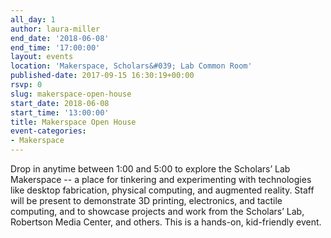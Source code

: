 ```yaml
---
all_day: 1
author: laura-miller
end_date: '2018-06-08'
end_time: '17:00:00'
layout: events
location: 'Makerspace, Scholars&#039; Lab Common Room'
published-date: 2017-09-15 16:30:19+00:00
rsvp: 0
slug: makerspace-open-house
start_date: 2018-06-08
start_time: '13:00:00'
title: Makerspace Open House
event-categories:
- Makerspace
---
```


Drop in anytime between 1:00 and 5:00 to explore the Scholars’ Lab Makerspace -- a place for tinkering and experimenting with technologies like desktop fabrication, physical computing, and augmented reality. Staff will be present to demonstrate 3D printing, electronics, and tactile computing, and to showcase projects and work from the Scholars’ Lab, Robertson Media Center, and others. This is a hands-on, kid-friendly event.
